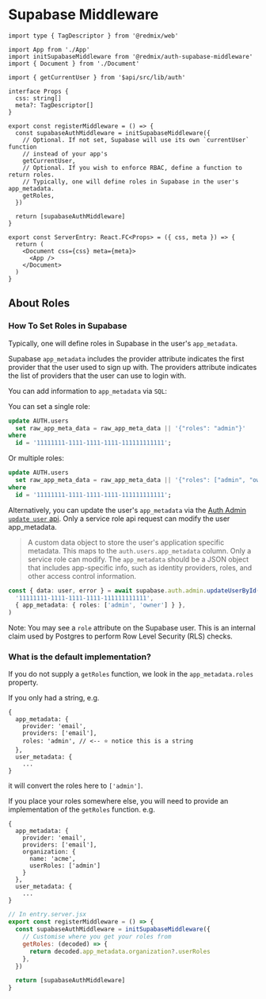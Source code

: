 # Supabase Middleware

```tsx filename='entry.server.tsx'
import type { TagDescriptor } from '@redmix/web'

import App from './App'
import initSupabaseMiddleware from '@redmix/auth-supabase-middleware'
import { Document } from './Document'

import { getCurrentUser } from '$api/src/lib/auth'

interface Props {
  css: string[]
  meta?: TagDescriptor[]
}

export const registerMiddleware = () => {
  const supabaseAuthMiddleware = initSupabaseMiddleware({
    // Optional. If not set, Supabase will use its own `currentUser` function
    // instead of your app's
    getCurrentUser,
    // Optional. If you wish to enforce RBAC, define a function to return roles.
    // Typically, one will define roles in Supabase in the user's app_metadata.
    getRoles,
  })

  return [supabaseAuthMiddleware]
}

export const ServerEntry: React.FC<Props> = ({ css, meta }) => {
  return (
    <Document css={css} meta={meta}>
      <App />
    </Document>
  )
}
```

## About Roles

### How To Set Roles in Supabase

Typically, one will define roles in Supabase in the user's `app_metadata`.

Supabase `app_metadata` includes the provider attribute indicates the first provider that the user used to sign up with. The providers attribute indicates the list of providers that the user can use to login with.

You can add information to `app_metadata` via `SQL`:

You can set a single role:

```sql
update AUTH.users
  set raw_app_meta_data = raw_app_meta_data || '{"roles": "admin"}'
where
  id = '11111111-1111-1111-1111-111111111111';
```

Or multiple roles:

```sql
update AUTH.users
  set raw_app_meta_data = raw_app_meta_data || '{"roles": ["admin", "owner"]}'
where
  id = '11111111-1111-1111-1111-111111111111';
```

Alternatively, you can update the user's `app_metadata` via the [Auth Admin `update user` api](https://supabase.com/docs/reference/javascript/auth-admin-updateuserbyid). Only a service role api request can modify the user app_metadata.

> A custom data object to store the user's application specific metadata. This maps to the `auth.users.app_metadata` column. Only a service role can modify. The `app_metadata` should be a JSON object that includes app-specific info, such as identity providers, roles, and other access control information.

```ts
const { data: user, error } = await supabase.auth.admin.updateUserById(
  '11111111-1111-1111-1111-111111111111',
  { app_metadata: { roles: ['admin', 'owner'] } },
)
```

Note: You may see a `role` attribute on the Supabase user. This is an internal claim used by Postgres to perform Row Level Security (RLS) checks.

### What is the default implementation?

If you do not supply a `getRoles` function, we look in the `app_metadata.roles` property.

If you only had a string, e.g.

```
{
  app_metadata: {
    provider: 'email',
    providers: ['email'],
    roles: 'admin', // <-- ⭐ notice this is a string
  },
  user_metadata: {
    ...
}
```

it will convert the roles here to `['admin']`.

If you place your roles somewhere else, you will need to provide an implementation of the `getRoles` function. e.g.

```
{
  app_metadata: {
    provider: 'email',
    providers: ['email'],
    organization: {
      name: 'acme',
      userRoles: ['admin']
    }
  },
  user_metadata: {
    ...
}
```

```js
// In entry.server.jsx
export const registerMiddleware = () => {
  const supabaseAuthMiddleware = initSupabaseMiddleware({
    // Customise where you get your roles from
    getRoles: (decoded) => {
      return decoded.app_metadata.organization?.userRoles
    },
  })

  return [supabaseAuthMiddleware]
}
```
